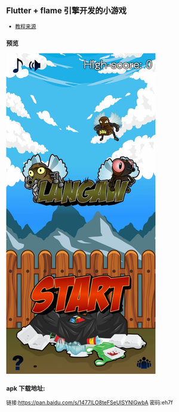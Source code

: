 ## Flutter + flame 引擎开发的小游戏

- [教程来源](https://www.bugcatt.com/archives/292)

### 预览

<img src="https://raw.githubusercontent.com/li-bing-xin/Langaw/master/example.png" width="400px"/>

### apk 下载地址:

链接:https://pan.baidu.com/s/1477ILO8teFSeUlSYNlGwbA 密码:eh7f
